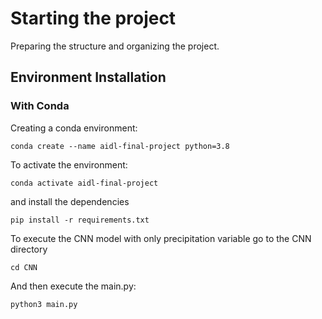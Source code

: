# Starting the project
Preparing the structure and organizing the project.


## Environment Installation
### With Conda
Creating a conda environment:
```
conda create --name aidl-final-project python=3.8
```
To activate the environment:
```
conda activate aidl-final-project
```
and install the dependencies
```
pip install -r requirements.txt
```
To execute the CNN model with only precipitation variable go to the CNN directory
```
cd CNN
```
And then execute the main.py:
```
python3 main.py
```
